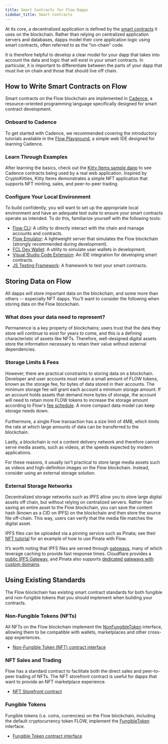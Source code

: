 ```yaml
---
title: Smart Contracts for Flow Dapps
sidebar_title: Smart Contracts
---
```


At its core, a decentralized application is defined by the [smart contracts](https://en.wikipedia.org/wiki/Smart_contract) it uses on the blockchain. Rather than relying on centralized application servers and databases, dapps model their core application logic using smart contracts, often referred to as the “on-chain” code.

It is therefore helpful to develop a clear model for your dapp that takes into account the data and logic that will exist in your smart contracts. In particular, it is important to differentiate between the parts of your dapp that must live on chain and those that should live off chain.

## How to Write Smart Contracts on Flow

Smart contracts on the Flow blockchain are implemented in [Cadence](https://github.com/onflow/cadence), a resource-oriented programming language specifically designed for smart contract development.

### Onboard to Cadence

To get started with Cadence, we recommended covering the introductory tutorials available in the [Flow Playground](https://play.onflow.org/), a simple web IDE designed for learning Cadence.

### Learn Through Examples

After learning the basics, check out the [Kitty Items sample dapp](./kitty-items) to see Cadence contracts being used by a real web application. Inspired by CryptoKitties, Kitty Items demonstrates a simple NFT application that supports NFT minting, sales, and peer-to-peer trading.

### Configure Your Local Environment

To build confidently, you will want to set up the appropriate local environment and have an adequate test suite to ensure your smart contracts operate as intended. To do this, familiarize yourself with the following tools:

- [Flow CLI](../tooling/flow-cli/): A utility to directly interact with the chain and manage accounts and contracts.
- [Flow Emulator](../tooling/emulator/): A lightweight server that simulates the Flow blockchain (strongly recommended during development).
- [FCL Dev Wallet](https://github.com/onflow/fcl-dev-wallet/): A utility to simulate user wallets in development.
- [Visual Studio Code Extension](../tooling/vscode-extension/): An IDE integration for developing smart contracts.
- [JS Testing Framework](https://github.com/onflow/flow-js-testing): A framework to test your smart contracts.

## Storing Data on Flow

All dapps will store important data on the blockchain, and some more than others -- especially NFT dapps. You’ll want to consider the following when storing data on the Flow blockchain.

### What does your data need to represent?

Permanence is a key property of blockchains; users trust that the data they store will continue to exist for years to come, and this is a defining characteristic of assets like NFTs. Therefore, well-designed digital assets store the information necessary to retain their value without external dependencies.

### Storage Limits & Fees

However, there are practical constraints to storing data on a blockchain. Developer and user accounts must retain a small amount of FLOW tokens, known as the storage fee, for bytes of data stored in their accounts. The minimum storage fee will grant each account a minimum storage amount. If an account holds assets that demand more bytes of storage, the account will need to retain more FLOW tokens to increase the storage amount according to Flow's [fee schedule](../concepts/flow-token/concepts.mdx#fees). A more compact data model can keep storage needs down. \
 \
Furthermore, a single Flow transaction has a size limit of 4MB, which limits the rate at which large amounts of data can be transferred to the blockchain.

Lastly, a blockchain is not a content delivery network and therefore cannot serve media assets, such as videos, at the speeds expected by modern applications.

For these reasons, it usually isn’t practical to store large media assets such as videos and high-definition images on the Flow blockchain. Instead, consider using an external storage solution.

### External Storage Networks

Decentralized storage networks such as IPFS allow you to store large digital assets off chain, but without relying on centralized servers. Rather than saving an entire asset to the Flow blockchain, you can save the content hash (known as a CID on IPFS) on the blockchain and then store the source file off-chain. This way, users can verify that the media file matches the digital asset.

IPFS files can be uploaded via a pinning service such as Pinata; see their [NFT tutorial](https://medium.com/pinata/how-to-create-nfts-like-nba-top-shot-with-flow-and-ipfs-701296944bf) for an example of how to use Pinata with Flow.

It’s worth noting that IPFS files are served through [gateways](https://docs.ipfs.io/concepts/ipfs-gateway/), many of which leverage caching to provide fast response times. Cloudflare provides a [public IPFS Gateway](https://developers.cloudflare.com/distributed-web/ipfs-gateway), and Pinata also supports [dedicated gateways with custom domains](https://medium.com/pinata/announcing-dedicated-ipfs-gateways-60f599949ce).

## Using Existing Standards

The Flow blockchain has existing smart contract standards for both fungible and non-fungible tokens that you should implement when building your contracts.

### Non-Fungible Tokens (NFTs)

All NFTs on the Flow blockchain implement the [NonFungibleToken](../cadence/core-contracts/non-fungible-token.mdx) interface, allowing them to be compatible with wallets, marketplaces and other cross-app experiences.

- [Non-Fungible Token (NFT) contract interface](../cadence/core-contracts/non-fungible-token.mdx)

### NFT Sales and Trading

Flow has a standard contract to facilitate both the direct sales and peer-to-peer trading of NFTs. The NFT storefront contract is useful for dapps that want to provide an NFT marketplace experience.

- [NFT Storefront contract](https://github.com/onflow/nft-storefront)

### Fungible Tokens

Fungible tokens (i.e. coins, currencies) on the Flow blockchain, including the default cryptocurrency token FLOW, implement the [FungibleToken](/core-contracts/fungible-token/) interface.

- [Fungible Token contract interface](/core-contracts/fungible-token/)
